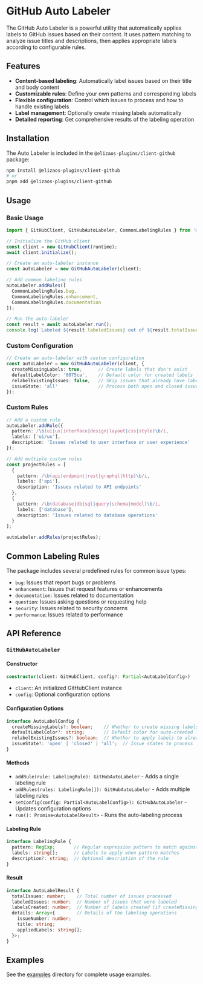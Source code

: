 # GitHub Auto Labeler

The GitHub Auto Labeler is a powerful utility that automatically applies labels to GitHub issues based on their content. It uses pattern matching to analyze issue titles and descriptions, then applies appropriate labels according to configurable rules.

## Features

- **Content-based labeling**: Automatically label issues based on their title and body content
- **Customizable rules**: Define your own patterns and corresponding labels
- **Flexible configuration**: Control which issues to process and how to handle existing labels
- **Label management**: Optionally create missing labels automatically
- **Detailed reporting**: Get comprehensive results of the labeling operation

## Installation

The Auto Labeler is included in the `@elizaos-plugins/client-github` package:

```bash
npm install @elizaos-plugins/client-github
# or
pnpm add @elizaos-plugins/client-github
```

## Usage

### Basic Usage

```typescript
import { GitHubClient, GitHubAutoLabeler, CommonLabelingRules } from '@elizaos-plugins/client-github';

// Initialize the GitHub client
const client = new GitHubClient(runtime);
await client.initialize();

// Create an auto-labeler instance
const autoLabeler = new GitHubAutoLabeler(client);

// Add common labeling rules
autoLabeler.addRules([
  CommonLabelingRules.bug,
  CommonLabelingRules.enhancement,
  CommonLabelingRules.documentation
]);

// Run the auto-labeler
const result = await autoLabeler.run();
console.log(`Labeled ${result.labeledIssues} out of ${result.totalIssues} issues`);
```

### Custom Configuration

```typescript
// Create an auto-labeler with custom configuration
const autoLabeler = new GitHubAutoLabeler(client, {
  createMissingLabels: true,      // Create labels that don't exist
  defaultLabelColor: '0075ca',    // Default color for created labels
  relabelExistingIssues: false,   // Skip issues that already have labels
  issueState: 'all'               // Process both open and closed issues
});
```

### Custom Rules

```typescript
// Add a custom rule
autoLabeler.addRule({
  pattern: /\b(ui|ux|interface|design|layout|css|style)\b/i,
  labels: ['ui/ux'],
  description: 'Issues related to user interface or user experience'
});

// Add multiple custom rules
const projectRules = [
  {
    pattern: /\b(api|endpoint|rest|graphql|http)\b/i,
    labels: ['api'],
    description: 'Issues related to API endpoints'
  },
  {
    pattern: /\b(database|db|sql|query|schema|model)\b/i,
    labels: ['database'],
    description: 'Issues related to database operations'
  }
];

autoLabeler.addRules(projectRules);
```

## Common Labeling Rules

The package includes several predefined rules for common issue types:

- `bug`: Issues that report bugs or problems
- `enhancement`: Issues that request features or enhancements
- `documentation`: Issues related to documentation
- `question`: Issues asking questions or requesting help
- `security`: Issues related to security concerns
- `performance`: Issues related to performance

## API Reference

### `GitHubAutoLabeler`

#### Constructor

```typescript
constructor(client: GitHubClient, config?: Partial<AutoLabelConfig>)
```

- `client`: An initialized GitHubClient instance
- `config`: Optional configuration options

#### Configuration Options

```typescript
interface AutoLabelConfig {
  createMissingLabels?: boolean;    // Whether to create missing labels automatically
  defaultLabelColor?: string;       // Default color for auto-created labels (hex code)
  relabelExistingIssues?: boolean;  // Whether to apply labels to already labeled issues
  issueState?: 'open' | 'closed' | 'all';  // Issue states to process
}
```

#### Methods

- `addRule(rule: LabelingRule): GitHubAutoLabeler` - Adds a single labeling rule
- `addRules(rules: LabelingRule[]): GitHubAutoLabeler` - Adds multiple labeling rules
- `setConfig(config: Partial<AutoLabelConfig>): GitHubAutoLabeler` - Updates configuration options
- `run(): Promise<AutoLabelResult>` - Runs the auto-labeling process

#### Labeling Rule

```typescript
interface LabelingRule {
  pattern: RegExp;       // Regular expression pattern to match against issue title and body
  labels: string[];      // Labels to apply when pattern matches
  description?: string;  // Optional description of the rule
}
```

#### Result

```typescript
interface AutoLabelResult {
  totalIssues: number;    // Total number of issues processed
  labeledIssues: number;  // Number of issues that were labeled
  labelsCreated: number;  // Number of labels created (if createMissingLabels is true)
  details: Array<{        // Details of the labeling operations
    issueNumber: number;
    title: string;
    appliedLabels: string[];
  }>;
}
```

## Examples

See the [examples](./examples) directory for complete usage examples. 